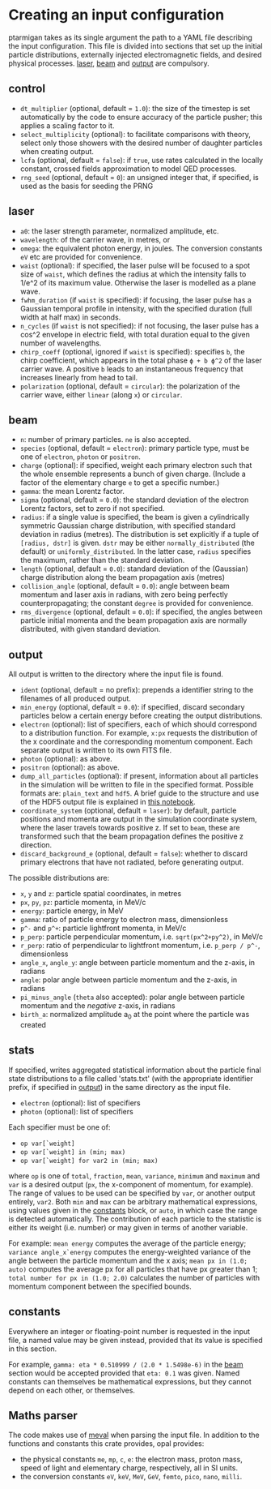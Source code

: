 # Creating an input configuration

ptarmigan takes as its single argument the path to a YAML file describing the input configuration. This file is divided into sections that set up the initial particle distributions, externally injected electromagnetic fields, and desired physical processes. [laser](#laser), [beam](#beam) and [output](#output) are compulsory.

## control

* `dt_multiplier` (optional, default = `1.0`): the size of the timestep is set automatically by the code to ensure accuracy of the particle pusher; this applies a scaling factor to it.
* `select_multiplicity` (optional): to facilitate comparisons with theory, select only those showers with the desired number of daughter particles when creating output.
* `lcfa` (optional, default = `false`): if `true`, use rates calculated in the locally constant, crossed fields approximation to model QED processes.
* `rng_seed` (optional, default = `0`): an unsigned integer that, if specified, is used as the basis for seeding the PRNG

## laser

* `a0`: the laser strength parameter, normalized amplitude, etc.
* `wavelength`: of the carrier wave, in metres, or
* `omega`: the equivalent photon energy, in joules. The conversion constants `eV` etc are provided for convenience.
* `waist` (optional): if specified, the laser pulse will be focused to a spot size of `waist`, which defines the radius at which the intensity falls to 1/e^2 of its maximum value. Otherwise the laser is modelled as a plane wave.
* `fwhm_duration` (if `waist` is specified): if focusing, the laser pulse has a Gaussian temporal profile in intensity, with the specified duration (full width at half max) in seconds.
* `n_cycles` (if `waist` is not specified): if not focusing, the laser pulse has a cos^2 envelope in electric field, with total duration equal to the given number of wavelengths.
* `chirp_coeff` (optional, ignored if `waist` is specified): specifies `b`, the chirp coefficient, which appears in the total phase `ϕ + b ϕ^2` of the laser carrier wave. A positive `b` leads to an instantaneous frequency that increases linearly from head to tail.
* `polarization` (optional, default = `circular`): the polarization of the carrier wave, either `linear` (along `x`) or `circular`.

## beam

* `n`: number of primary particles. `ne` is also accepted.
* `species` (optional, default = `electron`): primary particle type, must be one of `electron`, `photon` or `positron`.
* `charge` (optional): if specified, weight each primary electron such that the whole ensemble represents a bunch of given charge. (Include a factor of the elementary charge `e` to get a specific number.)
* `gamma`: the mean Lorentz factor.
* `sigma` (optional, default = `0.0`): the standard deviation of the electron Lorentz factors, set to zero if not specified.
* `radius`: if a single value is specified, the beam is given a cylindrically symmetric Gaussian charge distribution, with specified standard deviation in radius (metres). The distribution is set explicitly if a tuple of `[radius, dstr]` is given. `dstr` may be either `normally_distributed` (the default) or `uniformly_distributed`. In the latter case, `radius` specifies the maximum, rather than the standard deviation.
* `length` (optional, default = `0.0`): standard deviation of the (Gaussian) charge distribution along the beam propagation axis (metres)
* `collision_angle` (optional, default = `0.0`): angle between beam momentum and laser axis in radians, with zero being perfectly counterpropagating; the constant `degree` is provided for convenience.
* `rms_divergence` (optional, default = `0.0`): if specified, the angles between particle initial momenta and the beam propagation axis are normally distributed, with given standard deviation.

## output

All output is written to the directory where the input file is found.

* `ident` (optional, default = no prefix): prepends a identifier string to the filenames of all produced output.
* `min_energy` (optional, default = `0.0`): if specified, discard secondary particles below a certain energy before creating the output distributions.
* `electron` (optional): list of specifiers, each of which should correspond to a distribution function. For example, `x:px` requests the distribution of the x coordinate and the corresponding momentum component. Each separate output is written to its own FITS file.
* `photon` (optional): as above.
* `positron` (optional): as above.
* `dump_all_particles` (optional): if present, information about all particles in the simulation will be written to file in the specified format. Possible formats are: `plain_text` and `hdf5`. A brief guide to the structure and use of the HDF5 output file is explained in [this notebook](hdf5_import_guide.ipynb).
* `coordinate_system` (optional, default = `laser`): by default, particle positions and momenta are output in the simulation coordinate system, where the laser travels towards positive z. If set to `beam`, these are transformed such that the beam propagation defines the positive z direction.
* `discard_background_e` (optional, default = `false`): whether to discard primary electrons that have not radiated, before generating output.

The possible distributions are:

* `x`, `y` and `z`: particle spatial coordinates, in metres
* `px`, `py`, `pz`: particle momenta, in MeV/c
* `energy`: particle energy, in MeV
* `gamma`: ratio of particle energy to electron mass, dimensionless
* `p^-` and `p^+`: particle lightfront momenta, in MeV/c
* `p_perp`: particle perpendicular momentum, i.e. `sqrt(px^2+py^2)`, in MeV/c
* `r_perp`: ratio of perpendicular to lightfront momentum, i.e. `p_perp / p^-`, dimensionless
* `angle_x`, `angle_y`: angle between particle momentum and the z-axis, in radians
* `angle`: polar angle between particle momentum and the z-axis, in radians
* `pi_minus_angle` (`theta` also accepted): polar angle between particle momentum and the *negative* z-axis, in radians
* `birth_a`: normalized amplitude a<sub>0</sub> at the point where the particle was created

## stats

If specified, writes aggregated statistical information about the particle final state distributions to a file called 'stats.txt' (with the appropriate identifier prefix, if specified in [output](#output)) in the same directory as the input file.

* `electron` (optional): list of specifiers
* `photon` (optional): list of specifiers

Each specifier must be one of:

* ``op var[`weight]``
* ``op var[`weight] in (min; max)``
* ``op var[`weight] for var2 in (min; max)``

where `op` is one of `total`, `fraction`, `mean`, `variance`, `minimum` and `maximum` and `var` is a desired output (`px`, the x-component of momentum, for example). The range of values to be used can be specified by `var`, or another output entirely, `var2`. Both `min` and `max` can be arbitrary mathematical expressions, using values given in the [constants](#constants) block, or `auto`, in which case the range is detected automatically. The contribution of each particle to the statistic is either its weight (i.e. number) or may given in terms of another variable.

For example: `mean energy` computes the average of the particle energy; ``variance angle_x`energy`` computes the energy-weighted variance of the angle between the particle momentum and the x axis; `mean px in (1.0; auto)` computes the average px for all particles that have px greater than 1; `total number for px in (1.0; 2.0)` calculates the number of particles with momentum component between the specified bounds.

## constants

Everywhere an integer or floating-point number is requested in the input file, a named value may be given instead, provided that its value is specified in this section.

For example, `gamma: eta * 0.510999 / (2.0 * 1.5498e-6)` in the [beam](#beam) section would be accepted provided that `eta: 0.1` was given. Named constants can themselves be mathematical expressions, but they cannot depend on each other, or themselves.

## Maths parser

The code makes use of [meval](https://crates.io/crates/meval) when parsing the input file. In addition to the functions and constants this crate provides, opal provides:

* the physical constants `me`, `mp`, `c`, `e`: the electron mass, proton mass, speed of light and elementary charge, respectively, all in SI units.
* the conversion constants `eV`, `keV`, `MeV`, `GeV`, `femto`, `pico`, `nano`, `milli`.
